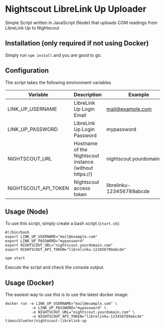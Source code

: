 # Nightscout LibreLink Up Uploader
Simple Script written in JavaScript (Node) that uploads CGM readings from LibreLink Up to Nightscout

## Installation (only required if not using Docker)
Simply run `npm install` and you are good to go.

## Configuration
The script takes the following environment variables

|Variable|Description|Example|
|---|---|---|
|LINK_UP_USERNAME|LibreLink Up Login Email|mail@example.com|
|LINK_UP_PASSWORD|LibreLink Up Login Password|mypassword|
|NIGHTSCOUT_URL|Hostname of the Nightscout instance (without https://)|nightscout.yourdomain.com|
|NIGHTSCOUT_API_TOKEN|Nightscout access token|librelinku-123456789abcde|

## Usage (Node)
To use this script, simply create a bash script (`start.sh`):

```
#!/bin/bash
export LINK_UP_USERNAME="mail@example.com"
export LINK_UP_PASSWORD="mypassword"
export NIGHTSCOUT_URL="nightscout.yourdomain.com"
export NIGHTSCOUT_API_TOKEN="librelinku-123456789abcde"

npm start
```

Execute the script and check the console output.

## Usage (Docker)
The easiest way to use this is to use the latest docker image:

```
docker run -e LINK_UP_USERNAME="mail@example.com" \
            -e LINK_UP_PASSWORD="mypassword" \
            -e NIGHTSCOUT_URL="nightscout.yourdomain.com" \
            -e NIGHTSCOUT_API_TOKEN="librelinku-123456789abcde" timoschlueter/nightscout-librelink-up
```
